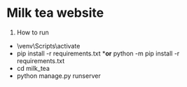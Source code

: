 # Milk tea website

1. How to run 
* \venv\Scripts\activate
* pip install -r requirements.txt <space><space> 
***or** python -m pip install -r requirements.txt 
* cd milk_tea
* python manage.py runserver

